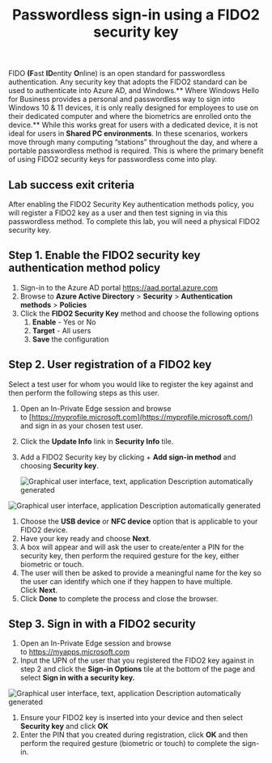 ﻿---
id: pswdlessfido2
title: Passwordless sign-in using a FIDO2 security key 
sidebar_label: FIDO2 Security Keys
slug: /pswdlessfido2
---




FIDO **(F**ast **ID**entity **O**nline) is an open standard for passwordless authentication. Any security key that adopts the FIDO2 standard can be used to authenticate into Azure AD, and Windows.** Where Windows Hello for Business provides a personal and passwordless way to sign into Windows 10 & 11 devices, it is only really designed for employees to use on their dedicated computer and where the biometrics are enrolled onto the device.** While this works great for users with a dedicated device, it is not ideal for users in **Shared PC environments**. In these scenarios, workers move through many computing “stations” throughout the day, and where a portable passwordless method is required. This is where the primary benefit of using FIDO2 security keys for passwordless come into play.

## Lab success exit criteria
After enabling the FIDO2 Security Key authentication methods policy, you will register a FIDO2 key as a user and then test signing in via this passwordless method. To complete this lab, you will need a physical FIDO2 security key.

## Step 1. Enable the FIDO2 security key authentication method policy
1. Sign-in to the Azure AD portal <https://aad.portal.azure.com>
1. Browse to **Azure Active Directory** > **Security** > **Authentication methods** > **Policies**
1. Click the **FIDO2 Security Key** method and choose the following options
   1. **Enable** - Yes or No
   1. **Target** - All users
   1. **Save** the configuration
## Step 2. User registration of a FIDO2 key
Select a test user for whom you would like to register the key against and then perform the following steps as this user.

1. Open an In-Private Edge session and browse to [https://myprofile.microsoft.com](https://myprofile.microsoft.com/) and sign in as your chosen test user.
1. Click the **Update Info** link in **Security Info** tile.
1. Add a FIDO2 Security key by clicking + **Add sign-in method** and choosing **Security key**.

   ![Graphical user interface, text, application Description automatically generated](img/pswdlessfido2.001.png)

![Graphical user interface, application Description automatically generated](img/pswdlessfido2.002.png)

1. Choose the **USB device** or **NFC device** option that is applicable to your FIDO2 device.
1. Have your key ready and choose **Next**.
1. A box will appear and will ask the user to create/enter a PIN for the security key, then perform the required gesture for the key, either biometric or touch.
1. The user will then be asked to provide a meaningful name for the key so the user can identify which one if they happen to have multiple. Click **Next**.
1. Click **Done** to complete the process and close the browser.

## Step 3. Sign in with a FIDO2 security
1. Open an In-Private Edge session and browse to <https://myapps.microsoft.com>
1. Input the UPN of the user that you registered the FIDO2 key against in step 2 and click the **Sign-in Options** tile at the bottom of the page and select **Sign in with a security key.**


![Graphical user interface, text, application Description automatically generated](img/pswdlessfido2.003.png)

1. Ensure your FIDO2 key is inserted into your device and then select **Security key** and click **OK**
1. Enter the PIN that you created during registration, click **OK** and then perform the required gesture (biometric or touch) to complete the sign-in. 
